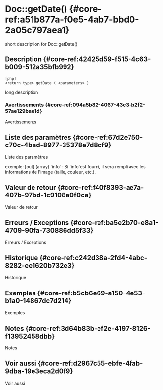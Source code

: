 # Doc::getDate() {#core-ref:a51b877a-f0e5-4ab7-bbd0-2a05c797aea1}

<div class="short-description">
<span class="fixme template">short description for Doc::getDate()</span>
</div>
<!--
<div class="applicability">
Obsolète depuis #.#.#
</div>
-->

## Description {#core-ref:42425d59-f515-4c63-b009-512a35bfb992}

    [php]
    <return type> getDate ( <parameters> )

<span class="fixme template">long description</span>

### Avertissements {#core-ref:094a5b82-4067-43c3-b2f2-57ae129bae1d}

<span class="fixme template">Avertissements</span>

## Liste des paramètres {#core-ref:67d2e750-c70c-4bad-8977-35378e7d8cf9}

<span class="fixme template">Liste des paramètres</span>

<div class="fixme template">
exemple:  
[out] (array) `info`
:   Si `info`est fourni, il sera rempli avec les informations de l'image (taille, couleur, etc.).
</div>

## Valeur de retour {#core-ref:f40f8393-ae7a-407b-97bd-1c9108a0f0ca}

<span class="fixme template">Valeur de retour</span>

## Erreurs / Exceptions {#core-ref:ba5e2b70-e8a1-4709-90fa-730886dd5f33}

<span class="fixme template">Erreurs / Exceptions</span>

## Historique {#core-ref:c242d38a-2fd4-4abc-8282-ee1620b732e3}

<span class="fixme template">Historique</span>

## Exemples {#core-ref:b5cb6e69-a150-4e53-b1a0-14867dc7d214}

<span class="fixme template">Exemples</span>

## Notes {#core-ref:3d64b83b-ef2e-4197-8126-f13952458dbb}

<span class="fixme template">Notes</span>

## Voir aussi {#core-ref:d2967c55-ebfe-4fab-9dba-19e3eca2d0f9}

<span class="fixme template">Voir aussi</span>
